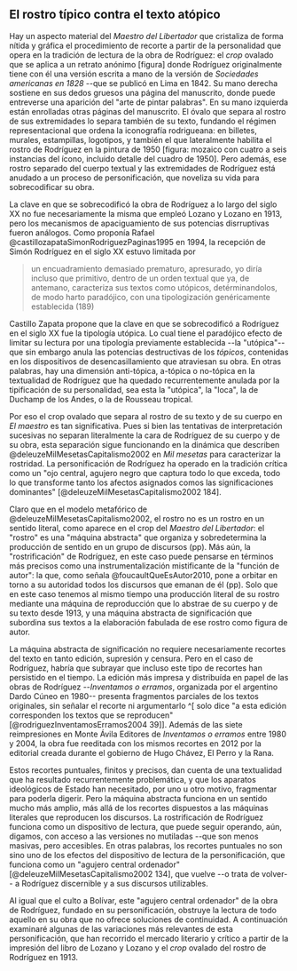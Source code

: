 ## El rostro típico contra el texto atópico

Hay un aspecto material del *Maestro del Libertador* que cristaliza de forma nítida y gráfica el procedimiento de recorte a partir de la personalidad que opera en la tradición de lectura de la obra de Rodríguez: el *crop* ovalado que se aplica a un retrato anónimo [figura] donde Rodríguez originalmente tiene con él una versión escrita a mano de la versión de *Sociedades americanas en 1828* --que se publicó en Lima en 1842. Su mano derecha sostiene en sus dedos gruesos una página del manuscrito, donde puede entreverse una aparición del "arte de pintar palabras". En su mano izquierda están enrolladas otras páginas del manuscrito. El óvalo que separa al rostro de sus extremidades lo separa también de su texto, fundando el régimen representacional que ordena la iconografía rodrigueana: en billetes, murales, estampillas, logotipos, y también el que lateralmente habilita el rostro de Rodríguez en la pintura de 1950 [figura: mozaico con cuatro a seis instancias del ícono, incluido detalle del cuadro de 1950]. Pero además, ese rostro separado del cuerpo textual y las extremidades de Rodríguez está anudado a un proceso de personificación, que noveliza su vida para sobrecodificar su obra. 

La clave en que se sobrecodificó la obra de Rodríguez a lo largo del siglo XX no fue necesariamente la misma que empleó Lozano y Lozano en 1913, pero los mecanismos de apaciguamiento de sus potencias disrruptivas fueron análogos. Como proponía Rafael @castillozapataSimonRodriguezPaginas1995 en 1994, la recepción de Simón Rodríguez en el siglo XX estuvo limitada por 

>un encuadramiento demasiado prematuro, apresurado, yo diría incluso que primitivo, dentro de un orden textual que ya, de antemano, caracteriza sus textos como utópicos, detérminandolos, de modo harto paradójico, con una tipologización genéricamente establecida (189)

Castillo Zapata propone que la clave en que se sobrecodificó a Rodríguez en el siglo XX fue la tipología utópica. Lo cual tiene el paradójico efecto de limitar su lectura por una tipología previamente establecida --la "utópica"-- que sin embargo anula las potencias destructivas de los *tópicos*, contenidas en los dispositivos de desencasillamiento que atraviesan su obra. En otras palabras, hay una dimensión anti-tópica, a-tópica o no-tópica en la textualidad de Rodríguez que ha quedado recurrentemente anulada por la tipificación de su personalidad, sea esta la "utópica", la "loca", la de Duchamp de los Andes, o la de Rousseau tropical. 

Por eso el crop ovalado que separa al rostro de su texto y de su cuerpo en *El maestro* es tan significativa. Pues si bien las tentativas de interpretación sucesivas no separan literalmente la cara de Rodríguez de su cuerpo y de su obra, esta separación sigue funcionando en la dinámica que describen @deleuzeMilMesetasCapitalismo2002 en *Mil mesetas* para caracterizar la rostridad. La personificación de Rodríguez ha operado en la tradición crítica como un "ojo central, agujero negro que captura todo lo que exceda, todo lo que transforme tanto los afectos asignados comos las significaciones dominantes" [@deleuzeMilMesetasCapitalismo2002 184]. 

Claro que en el modelo metafórico de @deleuzeMilMesetasCapitalismo2002, el rostro no es un rostro en un sentido literal, como aparece en el crop del *Maestro del Libertador*: el "rostro" es una "máquina abstracta" que organiza y sobredetermina la producción de sentido en un grupo de discursos (pp). Más aún, la "rostrificación" de Rodríguez, en este caso puede pensarse en términos más precisos  como una instrumentalización mistificante de la "función de autor": la que, como señala @foucaultQueEsAutor2010, pone a orbitar en torno a su autoridad todos los discursos que emanan de él (pp). Solo que en este caso tenemos al mismo tiempo una producción literal de su rostro mediante una máquina de reproducción que lo abstrae de su cuerpo y de su texto desde 1913, y una máquina abstracta de significación que subordina sus textos a la elaboración fabulada de ese rostro como figura de autor. 

La máquina abstracta de significación no requiere necesariamente recortes del texto en tanto edición, supresión y censura. Pero en el caso de Rodríguez, habría que subrayar que incluso este tipo de recortes han persistido en el tiempo. La edición más impresa y distribuída en papel de las obras de Rodríguez --*Inventamos o erramos*, organizada por el argentino Dardo Cúneo en 1980-- presenta fragmentos parciales de los textos originales, sin señalar el recorte ni argumentarlo ^[ solo dice "a esta edición corresponden los textos que se reproducen" [@rodriguezInventamosErramos2004 39]]. Además de las siete  reimpresiones en Monte Ávila Editores de *Inventamos o erramos* entre 1980 y 2004, la obra fue reeditada con los mismos recortes en 2012 por la editorial creada durante el gobierno de Hugo Chávez, El Perro y la Rana.

Estos recortes puntuales, finitos y precisos, dan cuenta de una textualidad que ha resultado recurrentemente problemática, y que los aparatos ideológicos de Estado han necesitado, por uno u otro motivo, fragmentar para poderla digerir. Pero la máquina abstracta funciona en un sentido mucho más amplio, más allá de los recortes dispuestos a las máquinas literales que reproducen los discursos. La rostrificación de Rodríguez funciona como un dispositivo de lectura, que puede seguir operando, aún, digamos, con acceso a las versiones no mutiladas --que son menos masivas, pero accesibles. En otras palabras, los recortes puntuales no son sino uno de los efectos del dispositivo de lectura de la personificación, que funciona como un "agujero central ordenador" [@deleuzeMilMesetasCapitalismo2002 134], que vuelve --o trata de volver-- a Rodríguez discernible y a sus discursos utilizables.

Al igual que el culto a Bolívar, este "agujero central ordenador" de la obra de Rodríguez, fundado en su personificación, obstruye la lectura de todo aquello en su obra que no ofrece soluciones de continuidad. A continuación examinaré algunas de las variaciones más relevantes de esta personificación, que han recorrido el mercado literario y crítico a partir de la impresión del libro de Lozano y Lozano y el *crop* ovalado del rostro de Rodríguez en 1913.